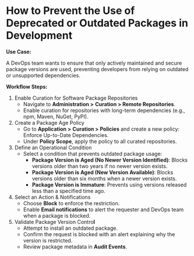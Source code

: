 # How to Prevent the Use of Deprecated or Outdated Packages in Development

**Use Case:**

A DevOps team wants to ensure that only actively maintained and secure package versions are used, preventing developers from relying on outdated or unsupported dependencies.

**Workflow Steps:**

1. Enable Curation for Software Package Repositories
   * Navigate to **Administration >** **Curation > Remote Repositories**.
   * Enable curation for repositories with long-term dependencies (e.g., npm, Maven, NuGet, PyPI).
2. Create a Package Age Policy
   * Go to **Application >** **Curation > Policies** and create a new policy: Enforce Up-to-Date Dependencies.
   * Under **Policy Scope**, apply the policy to all curated repositories.
3. Define an Operational Condition
   * Select a condition that prevents outdated package usage:
     * **Package Version is Aged (No Newer Version Identified)**: Blocks versions older than two years if no newer version exists.
     * **Package Version is Aged (New Version Available)**: Blocks versions older than six months when a newer version exists.
     * **Package Version is Immature**: Prevents using versions released less than a specified time ago.
4. Select an Action & Notifications
   * Choose **Block** to enforce the restriction.
   * Enable **Email notifications** to alert the requester and DevOps team when a package is blocked.
5. Validate Package Version Contro**l**
   * Attempt to install an outdated package.
   * Confirm the request is blocked with an alert explaining why the version is restricted.
   * Review package metadata in **Audit Events**.
